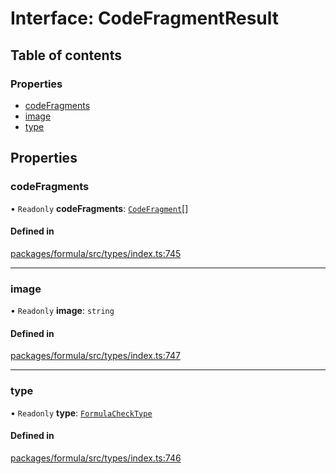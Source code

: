 # Interface: CodeFragmentResult

## Table of contents

### Properties

- [codeFragments](CodeFragmentResult.md#codefragments)
- [image](CodeFragmentResult.md#image)
- [type](CodeFragmentResult.md#type)

## Properties

### <a id="codefragments" name="codefragments"></a> codeFragments

• `Readonly` **codeFragments**: [`CodeFragment`](../README.md#codefragment)[]

#### Defined in

[packages/formula/src/types/index.ts:745](https://github.com/mashcard/mashcard/blob/main/packages/formula/src/types/index.ts#L745)

---

### <a id="image" name="image"></a> image

• `Readonly` **image**: `string`

#### Defined in

[packages/formula/src/types/index.ts:747](https://github.com/mashcard/mashcard/blob/main/packages/formula/src/types/index.ts#L747)

---

### <a id="type" name="type"></a> type

• `Readonly` **type**: [`FormulaCheckType`](../README.md#formulachecktype)

#### Defined in

[packages/formula/src/types/index.ts:746](https://github.com/mashcard/mashcard/blob/main/packages/formula/src/types/index.ts#L746)
